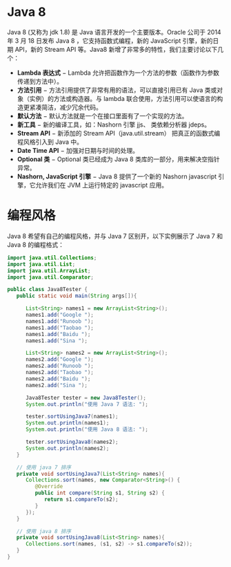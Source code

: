 # Java 8

Java 8 (又称为 jdk 1.8) 是 Java 语言开发的一个主要版本。Oracle 公司于 2014 年 3 月 18 日发布 Java 8 ，它支持函数式编程，新的 JavaScript 引擎，新的日期 API，新的 Stream API 等。Java8 新增了非常多的特性，我们主要讨论以下几个：

- **Lambda 表达式** − Lambda 允许把函数作为一个方法的参数（函数作为参数传递到方法中）。
- **方法引用** − 方法引用提供了非常有用的语法，可以直接引用已有 Java 类或对象（实例）的方法或构造器。与 lambda 联合使用，方法引用可以使语言的构造更紧凑简洁，减少冗余代码。
- **默认方法** − 默认方法就是一个在接口里面有了一个实现的方法。
- **新工具** − 新的编译工具，如：Nashorn 引擎 jjs、 类依赖分析器 jdeps。
- **Stream API** − 新添加的 Stream API（java.util.stream） 把真正的函数式编程风格引入到 Java 中。
- **Date Time API** − 加强对日期与时间的处理。
- **Optional 类** − Optional 类已经成为 Java 8 类库的一部分，用来解决空指针异常。
- **Nashorn, JavaScript 引擎** − Java 8 提供了一个新的 Nashorn javascript 引擎，它允许我们在 JVM 上运行特定的 javascript 应用。

# 编程风格

Java 8 希望有自己的编程风格，并与 Java 7 区别开，以下实例展示了 Java 7 和 Java 8 的编程格式：

```java
import java.util.Collections;
import java.util.List;
import java.util.ArrayList;
import java.util.Comparator;

public class Java8Tester {
   public static void main(String args[]){

      List<String> names1 = new ArrayList<String>();
      names1.add("Google ");
      names1.add("Runoob ");
      names1.add("Taobao ");
      names1.add("Baidu ");
      names1.add("Sina ");

      List<String> names2 = new ArrayList<String>();
      names2.add("Google ");
      names2.add("Runoob ");
      names2.add("Taobao ");
      names2.add("Baidu ");
      names2.add("Sina ");

      Java8Tester tester = new Java8Tester();
      System.out.println("使用 Java 7 语法: ");

      tester.sortUsingJava7(names1);
      System.out.println(names1);
      System.out.println("使用 Java 8 语法: ");

      tester.sortUsingJava8(names2);
      System.out.println(names2);
   }

   // 使用 java 7 排序
   private void sortUsingJava7(List<String> names){
      Collections.sort(names, new Comparator<String>() {
         @Override
         public int compare(String s1, String s2) {
            return s1.compareTo(s2);
         }
      });
   }

   // 使用 java 8 排序
   private void sortUsingJava8(List<String> names){
      Collections.sort(names, (s1, s2) -> s1.compareTo(s2));
   }
}
```
